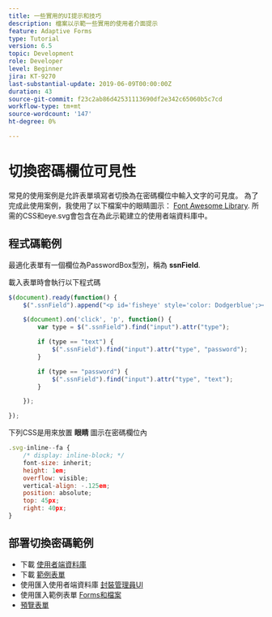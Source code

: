 ```yaml
---
title: 一些實用的UI提示和技巧
description: 檔案以示範一些實用的使用者介面提示
feature: Adaptive Forms
type: Tutorial
version: 6.5
topic: Development
role: Developer
level: Beginner
jira: KT-9270
last-substantial-update: 2019-06-09T00:00:00Z
duration: 43
source-git-commit: f23c2ab86d42531113690df2e342c65060b5c7cd
workflow-type: tm+mt
source-wordcount: '147'
ht-degree: 0%

---
```


# 切換密碼欄位可見性

常見的使用案例是允許表單填寫者切換為在密碼欄位中輸入文字的可見度。
為了完成此使用案例，我使用了以下檔案中的眼睛圖示： [Font Awesome Library](https://fontawesome.com/). 所需的CSS和eye.svg會包含在為此示範建立的使用者端資料庫中。


## 程式碼範例

最適化表單有一個欄位為PasswordBox型別，稱為 **ssnField**.

載入表單時會執行以下程式碼

```javascript
$(document).ready(function() {
    $(".ssnField").append("<p id='fisheye' style='color: Dodgerblue';><i class='fa fa-eye'></i></p>");

    $(document).on('click', 'p', function() {
        var type = $(".ssnField").find("input").attr("type");

        if (type == "text") {
            $(".ssnField").find("input").attr("type", "password");
        }

        if (type == "password") {
            $(".ssnField").find("input").attr("type", "text");
        }

    });

});
```

下列CSS是用來放置 **眼睛** 圖示在密碼欄位內

```javascript
.svg-inline--fa {
    /* display: inline-block; */
    font-size: inherit;
    height: 1em;
    overflow: visible;
    vertical-align: -.125em;
    position: absolute;
    top: 45px;
    right: 40px;
}
```

## 部署切換密碼範例

* 下載 [使用者端資料庫](assets/simple-ui-tips.zip)
* 下載 [範例表單](assets/simple-ui-tricks-form.zip)
* 使用匯入使用者端資料庫 [封裝管理員UI](http://localhost:4502/crx/packmgr/index.jsp)
* 使用匯入範例表單 [Forms和檔案](http://localhost:4502/aem/forms.html/content/dam/formsanddocuments)
* [預覽表單](http://localhost:4502/content/dam/formsanddocuments/simpleuitips/jcr:content?wcmmode=disabled)


